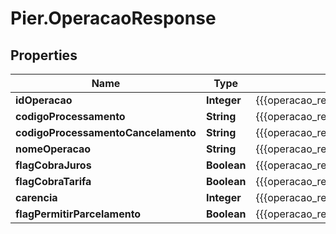 # Pier.OperacaoResponse

## Properties
Name | Type | Description | Notes
------------ | ------------- | ------------- | -------------
**idOperacao** | **Integer** | {{{operacao_response_id_operacao_value}}} | [optional] 
**codigoProcessamento** | **String** | {{{operacao_response_codigo_processamento_value}}} | [optional] 
**codigoProcessamentoCancelamento** | **String** | {{{operacao_response_codigo_processamento_cancelamento_value}}} | [optional] 
**nomeOperacao** | **String** | {{{operacao_response_nome_operacao_value}}} | [optional] 
**flagCobraJuros** | **Boolean** | {{{operacao_response_flag_cobra_juros_value}}} | [optional] 
**flagCobraTarifa** | **Boolean** | {{{operacao_response_flag_cobra_tarifa_value}}} | [optional] 
**carencia** | **Integer** | {{{operacao_response_carencia_value}}} | [optional] 
**flagPermitirParcelamento** | **Boolean** | {{{operacao_response_flag_permitir_parcelamento_value}}} | [optional] 


